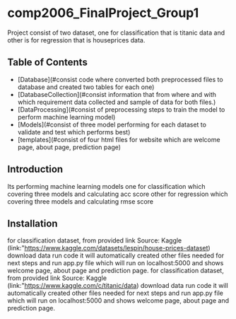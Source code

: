 # comp2006_FinalProject_Group1

Project consist of two dataset, one for classification that is titanic data and other is for regression that is houseprices data.

## Table of Contents

- [Database](#consist code where converted both preprocessed files to database and created two tables for each one)
- [DatabaseCollection](#consist information that from where and with which requirement data collected and sample of data for both files.)
- [DataProcessing](#consist of preprocessing steps to train the model to perform machine learning model)
- [Models](#consist of three model performing for each dataset to validate and test which performs best)
- [templates](#consist of four html files for website which are welcome page, about page, prediction page)

## Introduction

Its performing machine learning models 
one for classification which covering three models and calculating acc score
other for regression which covering three models and calculating rmse score

## Installation

for classification dataset, from provided link Source: Kaggle (link:"https://www.kaggle.com/datasets/lespin/house-prices-dataset) download data run code it will automatically created other files needed for next steps and run app.py file which will run on localhost:5000 and shows welcome page, about page and prediction page.
for classification dataset, from provided link Source: Kaggle (link:"https://www.kaggle.com/c/titanic/data) download data run code it will automatically created other files needed for next steps and run app.py file which will run on localhost:5000 and shows welcome page, about page and prediction page.




